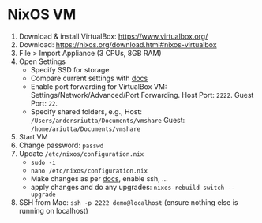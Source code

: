 # NixOS VM

1. Download & install VirtualBox: https://www.virtualbox.org/
2. Download: https://nixos.org/download.html#nixos-virtualbox
3. File > Import Appliance (3 CPUs, 8GB RAM)
4. Open Settings
   - Specify SSD for storage
   - Compare current settings with [docs](https://nixos.org/manual/nixos/stable/#sec-instaling-virtualbox-guest)
   - Enable port forwarding for VirtualBox VM: Settings/Network/Advanced/Port Forwarding. Host Port: `2222`. Guest Port: `22`.
   - Specify shared folders, e.g., Host: `/Users/andersriutta/Documents/vmshare` Guest: `/home/ariutta/Documents/vmshare`
5. Start VM
6. Change password: `passwd`
7. Update `/etc/nixos/configuration.nix`
   - `sudo -i`
   - `nano /etc/nixos/configuration.nix`
   - Make changes as per [docs](https://nixos.org/manual/nixos/stable/#sec-instaling-virtualbox-guest), enable ssh, ...
   - apply changes and do any upgrades: `nixos-rebuild switch --upgrade`
8. SSH from Mac: `ssh -p 2222 demo@localhost` (ensure nothing else is running on localhost)
